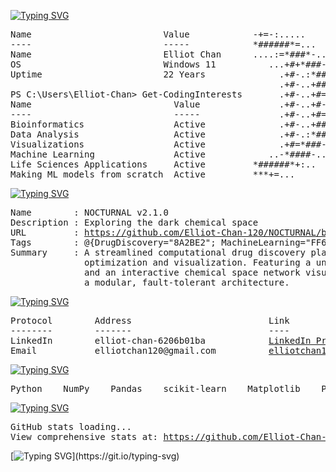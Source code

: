 [![Typing SVG](https://readme-typing-svg.demolab.com?font=Fira+Code&size=18&duration=2000&pause=1000&color=8FBCBB&multiline=true&width=750&height=35&lines=PS+C%3A%5CUsers%5CElliot-Chan%3E+whoami)](https://git.io/typing-svg)
<pre>
Name                         Value            -+=-:.....                ....:-=+++++=:.....               ......:-=++++
----                         -----            *######*=...          . ..=*##############*=:..            ...=*#########
Name                         Elliot Chan      ....:=*###*-..     ....-*###*=:-#+. :#*:=*####=...       ..-####*=:*#- .+
OS                           Windows 11          ...+#+*###-..   ..-###*+#+..:#+  :#+..:#**###=..    ..=###*#*:..*#- .+
Uptime                       22 Years              .+#-.:*##*:...:*##*:.-#=  :#+  :#+  :#*..*###-....:*##*:.**: .*#- .+
                                                   .+#-..+####=.:####=..-#=  :#+  :#+  :#*...####+..+###*:..**: .*#- .+
PS C:\Users\Elliot-Chan> Get-CodingInterests       .+#-..+#=+##*::+=#=  -#=  :#+  :#+  :#*. .#*+###-.++#*:  **: .*#- .+
Name                           Value               .+#-..+#-.-###=.=#=  -#=  :#+  :#+  :#*. .#*.:*##*..#*:  **: .*#- .+
----                           -----               .+#-..+#=+::*##*=#=  -#=  :#+  :#+  :#*. .#*.-.+##*-#*:  **: .*#- .+
Bioinformatics                 Active              .+#-..+####-.=####=..-#=  :#+  :#+  :#*. .####+.-*###*:  **: .*#- .+
Data Analysis                  Active              .+#-.:*##*....:*##*:.-#=  :#+  :#+  :#*..:###*:...+###-..**: .*#- .+
Visualizations                 Active              .+#=*###-..   ..-###*+#=  :#+  :#+  :#*-*###:.    .:####-**: .*#- .+
Machine Learning               Active            ..-*####-..       ..-*###*-.:#+  :#+..=####*-..       .:*####=:.*#- .+
Life Sciences Applications     Active         *######*+:..            .:+*#######*#######*+:.            ..=*#######*##
Making ML models from scratch  Active         ***+=...                  ....-+*******+-....                ....-+******
</pre>


[![Typing SVG](https://readme-typing-svg.demolab.com?font=Fira+Code&size=18&duration=2000&pause=300&color=8FBCBB&multiline=true&width=950&height=50&lines=PS+C%3A%5CUsers%5CElliot-Chan%3E+Write-Host+%22Currently+working+on+more+features+for%3A+NOCTURNAL%22+-ForegroundColor+Cyan;Currently+working+on+more+features+for%3A+NOCTURNAL;PS+C%3A%5CUsers%5CElliot-Chan%3E+Get-Project+-Name+NOCTURNAL+%7C+Format-List)](https://git.io/typing-svg)
<pre>
Name        : NOCTURNAL v2.1.0
Description : Exploring the dark chemical space
URL         : <a href="https://github.com/Elliot-Chan-120/NOCTURNAL/blob/main/README.md" target="_blank">https://github.com/Elliot-Chan-120/NOCTURNAL/blob/main/README.md</a>
Tags        : @{DrugDiscovery="8A2BE2"; MachineLearning="FF6F00"; ChemicalAnalysis="2C8EBB"}
Summary     : A streamlined computational drug discovery platform from target identification to candidate
              optimization and visualization. Featuring a unique molecular optimization algorithm "MutaGen"
              and an interactive chemical space network visualization module "ChemNet". All reinforced behind
              a modular, fault-tolerant architecture.
</pre>


[![Typing SVG](https://readme-typing-svg.demolab.com?font=Fira+Code&size=18&duration=2000&pause=1000&color=8FBCBB&multiline=true&width=750&height=35&lines=PS+C%3A%5CUsers%5CElliot-Chan%3E+Get-ContactInfo+%7C+Format-Table)](https://git.io/typing-svg)
<pre>
Protocol        Address                          Link
--------        -------                          ----
LinkedIn        elliot-chan-6206b01ba            <a href="https://linkedin.com/in/elliot-chan-6206b01ba/" target="_blank">LinkedIn Profile</a>
Email           elliotchan120@gmail.com          <a href="mailto:elliotchan120@gmail.com">elliotchan120@gmail.com</a>
</pre>


[![Typing SVG](https://readme-typing-svg.demolab.com?font=Fira+Code&size=18&duration=2000&pause=300&color=8FBCBB&multiline=true&width=750&height=35&lines=PS+C%3A%5CUsers%5CElliot-Chan%3E+Get-TechStack)](https://git.io/typing-svg)
<pre>
Python    NumPy    Pandas    scikit-learn    Matplotlib    Plotly    PowerShell
</pre>


[![Typing SVG](https://readme-typing-svg.demolab.com?font=Fira+Code&size=18&duration=2000&pause=1000&color=8FBCBB&multiline=true&width=750&height=35&lines=PS+C%3A%5CUsers%5CElliot-Chan%3E+Get-GitHubStats+%7C+Out-Host)](https://git.io/typing-svg)
<pre>
GitHub stats loading...
View comprehensive stats at: <a href="https://github.com/Elliot-Chan-120" target="_blank">https://github.com/Elliot-Chan-120</a>
</pre>

[![Typing SVG](https://readme-typing-svg.demolab.com?font=Fira+Code&size=18&duration=2000&pause=1000&color=8FBCBB&multiline=true&width=750&height=35&lines=PS+C%3A%5CUsers%5CElliot-Chan%3E+_)](https://git.io/typing-svg)
